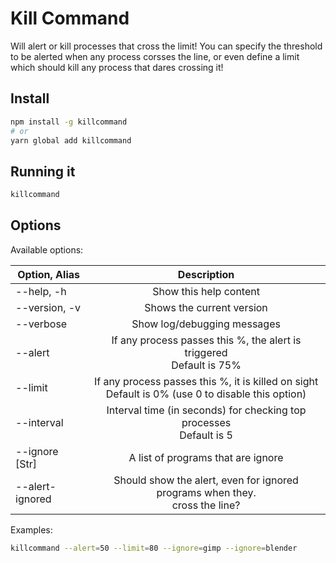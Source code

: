 # Kill Command

Will alert or kill processes that cross the limit!
You can specify the threshold to be alerted when any process corsses the line,
or even define a limit which should kill any process that dares crossing it!

## Install

```sh
npm install -g killcommand
# or
yarn global add killcommand
```

## Running it

```sh
killcommand
```

## Options

Available options:

| Option, Alias | Description  |
| ------------- |:-------------:|
|   --help, -h         | Show this help content
|   --version, -v      | Shows the current version
|   --verbose          | Show log/debugging messages
|   --alert <Int>      | If any process passes this <Int>%, the alert is triggered<br/>Default is 75%
|   --limit <Int>      | If any process passes this <Int>%, it is killed on sight<br/>Default is 0% (use 0 to disable this option)
|   --interval <Int>   | Interval time (in seconds) for checking top processes<br/>Default is 5
|   --ignore [Str]     | A list of programs that are ignore
|   --alert-ignored    | Should show the alert, even for ignored programs when they.<br/>cross the line?

  Examples:

```sh
killcommand --alert=50 --limit=80 --ignore=gimp --ignore=blender
```